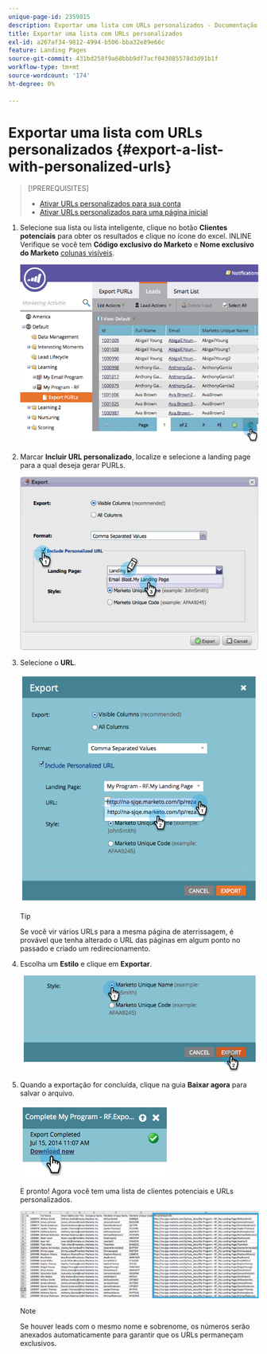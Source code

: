 ```yaml
---
unique-page-id: 2359815
description: Exportar uma lista com URLs personalizados - Documentação do Marketo - Documentação do produto
title: Exportar uma lista com URLs personalizados
exl-id: a267af34-9812-4994-b506-bba32e89e66c
feature: Landing Pages
source-git-commit: 431bd258f9a68bbb9df7acf043085578d3d91b1f
workflow-type: tm+mt
source-wordcount: '174'
ht-degree: 0%

---
```


# Exportar uma lista com URLs personalizados {#export-a-list-with-personalized-urls}

>[!PREREQUISITES]
>
>* [Ativar URLs personalizados para sua conta](/help/marketo/product-docs/demand-generation/landing-pages/personalizing-landing-pages/enable-personalized-urls-for-your-account.md)
>* [Ativar URLs personalizados para uma página inicial](/help/marketo/product-docs/demand-generation/landing-pages/personalizing-landing-pages/enable-personalized-urls-for-a-landing-page.md)

1. Selecione sua lista ou lista inteligente, clique no botão **Clientes potenciais** para obter os resultados e clique no ícone do excel. INLINE Verifique se você tem **Código exclusivo do Marketo** e **Nome exclusivo do Marketo** [colunas visíveis](/help/marketo/product-docs/core-marketo-concepts/smart-lists-and-static-lists/using-smart-lists/create-and-change-views-for-lists-and-smart-list.md).

   ![](assets/image2014-9-25-11-3a10-3a43.png)

1. Marcar **Incluir URL personalizado**, localize e selecione a landing page para a qual deseja gerar PURLs.

   ![](assets/image2014-9-18-13-3a36-3a42.png)

1. Selecione o **URL**.

   ![](assets/image2014-9-18-13-3a36-3a53.png)

   >[!TIP]
   >
   >Se você vir vários URLs para a mesma página de aterrissagem, é provável que tenha alterado o URL das páginas em algum ponto no passado e criado um redirecionamento.

1. Escolha um **Estilo** e clique em **Exportar**.

   ![](assets/image2014-9-18-13-3a37-3a6.png)

1. Quando a exportação for concluída, clique na guia **Baixar agora** para salvar o arquivo.

   ![](assets/image2014-9-18-13-3a37-3a27.png)

   E pronto! Agora você tem uma lista de clientes potenciais e URLs personalizados.

   ![](assets/image2014-9-18-13-3a37-3a36.png)

   >[!NOTE]
   >
   >Se houver leads com o mesmo nome e sobrenome, os números serão anexados automaticamente para garantir que os URLs permaneçam exclusivos.
